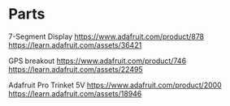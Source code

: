 Parts
=====

7-Segment Display
https://www.adafruit.com/product/878
https://learn.adafruit.com/assets/36421

GPS breakout
https://www.adafruit.com/product/746
https://learn.adafruit.com/assets/22495

Adafruit Pro Trinket 5V
https://www.adafruit.com/product/2000
https://learn.adafruit.com/assets/18946
